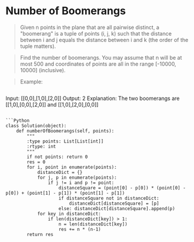 # Number of Boomerangs

> Given n points in the plane that are all pairwise distinct, a "boomerang" is a tuple of points (i, j, k) such that the distance between i and j equals the distance between i and k (the order of the tuple matters).

> Find the number of boomerangs. You may assume that n will be at most 500 and coordinates of points are all in the range [-10000, 10000] (inclusive).

> Example:

> ```
Input:
[[0,0],[1,0],[2,0]]
Output:
2
Explanation:
The two boomerangs are [[1,0],[0,0],[2,0]] and [[1,0],[2,0],[0,0]]
```

```Python
class Solution(object):
    def numberOfBoomerangs(self, points):
        """
        :type points: List[List[int]]
        :rtype: int
        """
        if not points: return 0
        res = 0
        for i, point in enumerate(points):
            distanceDict = {}
            for j, p in enumerate(points):
                if j != i and p != point:
                    distanceSquare = (point[0] - p[0]) * (point[0] - p[0]) + (point[1] - p[1]) * (point[1] - p[1])
                    if distanceSquare not in distanceDict:
                        distanceDict[distanceSquare] = [p]
                    else: distanceDict[distanceSquare].append(p)
            for key in distanceDict:
                if len(distanceDict[key]) > 1:
                    n = len(distanceDict[key])
                    res += n * (n-1)
        return res
```
